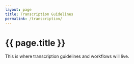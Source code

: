 ```yaml
---
layout: page
title: Transcription Guidelines
permalink: /transcription/
---
```


# {{ page.title }}

This is where transcription guidelines and workflows will live.
